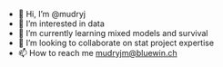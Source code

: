 - 👋 Hi, I’m @mudryj
- 👀 I’m interested in data
- 🌱 I’m currently learning mixed models and survival
- 💞️ I’m looking to collaborate on stat project expertise
- 📫 How to reach me mudryjm@bluewin.ch

<!---
mudryj/mudryj is a ✨ special ✨ repository because its `README.md` (this file) appears on your GitHub profile.
You can click the Preview link to take a look at your changes.
--->
